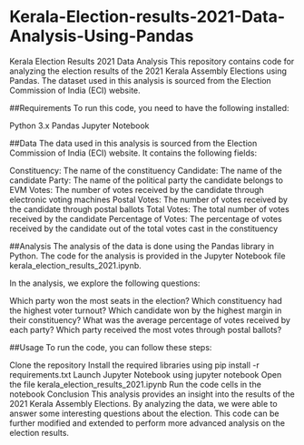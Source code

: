# Kerala-Election-results-2021-Data-Analysis-Using-Pandas
Kerala Election Results 2021 Data Analysis
This repository contains code for analyzing the election results of the 2021 Kerala Assembly Elections using Pandas. The dataset used in this analysis is sourced from the Election Commission of India (ECI) website.

##Requirements
To run this code, you need to have the following installed:

Python 3.x
Pandas
Jupyter Notebook

##Data
The data used in this analysis is sourced from the Election Commission of India (ECI) website. It contains the following fields:

Constituency: The name of the constituency
Candidate: The name of the candidate
Party: The name of the political party the candidate belongs to
EVM Votes: The number of votes received by the candidate through electronic voting machines
Postal Votes: The number of votes received by the candidate through postal ballots
Total Votes: The total number of votes received by the candidate
Percentage of Votes: The percentage of votes received by the candidate out of the total votes cast in the constituency

##Analysis
The analysis of the data is done using the Pandas library in Python. The code for the analysis is provided in the Jupyter Notebook file kerala_election_results_2021.ipynb.

In the analysis, we explore the following questions:

Which party won the most seats in the election?
Which constituency had the highest voter turnout?
Which candidate won by the highest margin in their constituency?
What was the average percentage of votes received by each party?
Which party received the most votes through postal ballots?

##Usage
To run the code, you can follow these steps:

Clone the repository
Install the required libraries using pip install -r requirements.txt
Launch Jupyter Notebook using jupyter notebook
Open the file kerala_election_results_2021.ipynb
Run the code cells in the notebook
Conclusion
This analysis provides an insight into the results of the 2021 Kerala Assembly Elections. By analyzing the data, we were able to answer some interesting questions about the election. This code can be further modified and extended to perform more advanced analysis on the election results.
